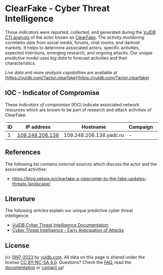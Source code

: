 # ClearFake - Cyber Threat Intelligence

These _indicators_ were reported, collected, and generated during the [VulDB CTI analysis](https://vuldb.com/?kb.cti) of the actor known as [ClearFake](https://vuldb.com/?actor.clearfake). The _activity monitoring_ correlates data from social media, forums, chat rooms, and darknet markets. It helps to determine associated actors, specific activities, expected intentions, emerging research, and ongoing attacks. Our unique _predictive model_ uses _big data_ to forecast activities and their characteristics.

_Live data_ and more _analysis capabilities_ are available at [https://vuldb.com/?actor.clearfake](https://vuldb.com/?actor.clearfake)

## IOC - Indicator of Compromise

These _indicators of compromise_ (IOC) indicate associated network resources which are known to be part of research and attack activities of ClearFake.

ID | IP address | Hostname | Campaign | Confidence
-- | ---------- | -------- | -------- | ----------
1 | [109.248.206.138](https://vuldb.com/?ip.109.248.206.138) | 109.248.206.138.yadc.ru | - | High

## References

The following list contains _external sources_ which discuss the actor and the associated activities:

* https://blog.sekoia.io/clearfake-a-newcomer-to-the-fake-updates-threats-landscape/

## Literature

The following _articles_ explain our unique predictive cyber threat intelligence:

* [VulDB Cyber Threat Intelligence Documentation](https://vuldb.com/?kb.cti)
* [Cyber Threat Intelligence - Early Anticipation of Attacks](https://www.scip.ch/en/?labs.20201022)

## License

(c) [1997-2023](https://vuldb.com/?kb.changelog) by [vuldb.com](https://vuldb.com/?kb.about). All data on this page is shared under the license [CC BY-NC-SA 4.0](https://creativecommons.org/licenses/by-nc-sa/4.0/). Questions? Check the [FAQ](https://vuldb.com/?kb.faq), read the [documentation](https://vuldb.com/?kb) or [contact us](https://vuldb.com/?contact)!
